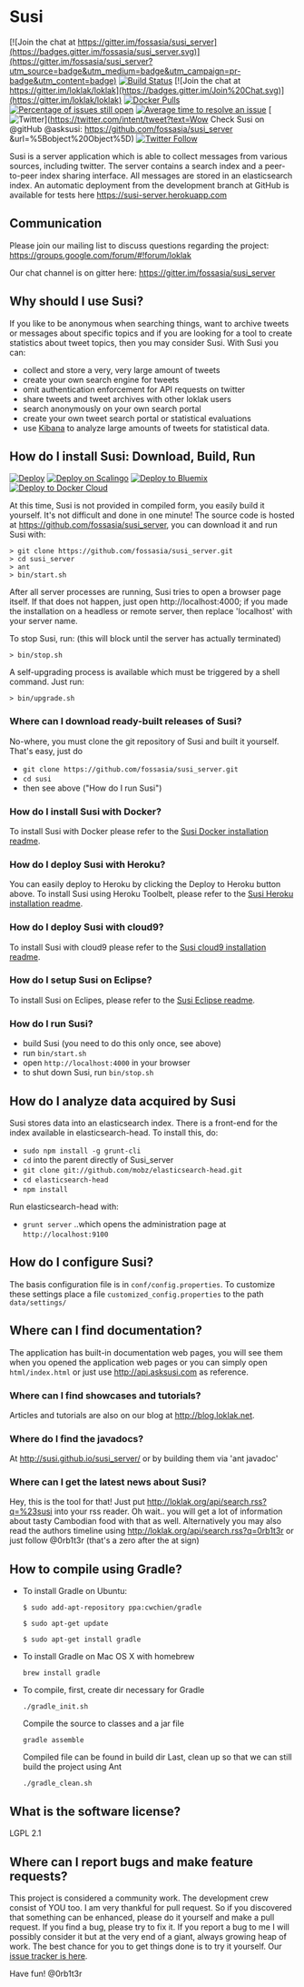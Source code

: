 # Susi

[![Join the chat at https://gitter.im/fossasia/susi_server](https://badges.gitter.im/fossasia/susi_server.svg)](https://gitter.im/fossasia/susi_server?utm_source=badge&utm_medium=badge&utm_campaign=pr-badge&utm_content=badge)
[![Build Status](https://travis-ci.org/fossasia/susi_server.svg?branch=development)](https://travis-ci.org/fossasia/susi_server)
[![Join the chat at https://gitter.im/loklak/loklak](https://badges.gitter.im/Join%20Chat.svg)](https://gitter.im/loklak/loklak)
[![Docker Pulls](https://img.shields.io/docker/pulls/mariobehling/loklak.svg?maxAge=2592000?style=flat-square)](https://hub.docker.com/r/mariobehling/loklak/)
[![Percentage of issues still open](http://isitmaintained.com/badge/open/fossasia/susi_server.svg)](http://isitmaintained.com/project/fossasia/susi_server "Percentage of issues still open")
[![Average time to resolve an issue](http://isitmaintained.com/badge/resolution/fossasia/susi_server.svg)](http://isitmaintained.com/project/fossasia/susi_server "Average time to resolve an issue")
[![Twitter](https://img.shields.io/twitter/url/http/shields.io.svg?style=social)](https://twitter.com/intent/tweet?text=Wow Check Susi on @gitHub @asksusi: https://github.com/fossasia/susi_server &url=%5Bobject%20Object%5D)
[![Twitter Follow](https://img.shields.io/twitter/follow/lklknt.svg?style=social&label=Follow&maxAge=2592000?style=flat-square)](https://twitter.com/lklknt)

Susi is a server application which is able to collect messages from various sources, including twitter. The server contains a search index and a peer-to-peer index sharing interface. All messages are stored in an elasticsearch index. An automatic deployment from the development branch at GitHub is available for tests here https://susi-server.herokuapp.com

## Communication

Please join our mailing list to discuss questions regarding the project: https://groups.google.com/forum/#!forum/loklak

Our chat channel is on gitter here: https://gitter.im/fossasia/susi_server

## Why should I use Susi?

If you like to be anonymous when searching things, want to archive tweets or messages about specific topics and if you are looking for a tool to create statistics about tweet topics, then you may consider Susi. With Susi you can:

- collect and store a very, very large amount of tweets
- create your own search engine for tweets
- omit authentication enforcement for API requests on twitter
- share tweets and tweet archives with other loklak users
- search anonymously on your own search portal
- create your own tweet search portal or statistical evaluations
- use [Kibana](https://github.com/elastic/kibana) to analyze large amounts of tweets for statistical data.

## How do I install Susi: Download, Build, Run

[![Deploy](https://www.herokucdn.com/deploy/button.svg)](https://heroku.com/deploy)
[![Deploy on Scalingo](https://cdn.scalingo.com/deploy/button.svg)](https://my.scalingo.com/deploy?source=https://github.com/fossasia/susi_server)
[![Deploy to Bluemix](https://bluemix.net/deploy/button.png)](https://bluemix.net/deploy?repository=https://github.com/fossasia/susi_server)
[![Deploy to Docker Cloud](https://files.cloud.docker.com/images/deploy-to-dockercloud.svg)](https://cloud.docker.com/stack/deploy/)

At this time, Susi is not provided in compiled form, you easily build it yourself. It's not difficult and done in one minute! The source code is hosted at https://github.com/fossasia/susi_server, you can download it and run Susi with:

    > git clone https://github.com/fossasia/susi_server.git
    > cd susi_server
    > ant
    > bin/start.sh

After all server processes are running, Susi tries to open a browser page itself. If that does not happen, just open http://localhost:4000; if you made the installation on a headless or remote server, then replace 'localhost' with your server name.

To stop Susi, run: (this will block until the server has actually terminated)

    > bin/stop.sh

A self-upgrading process is available which must be triggered by a shell command. Just run:

    > bin/upgrade.sh

### Where can I download ready-built releases of Susi?

No-where, you must clone the git repository of Susi and built it yourself. That's easy, just do
- `git clone https://github.com/fossasia/susi_server.git`
- `cd susi`
- then see above ("How do I run Susi")

### How do I install Susi with Docker?
To install Susi with Docker please refer to the [Susi Docker installation readme](/docs/installation_docker.md).

### How do I deploy Susi with Heroku?
You can easily deploy to Heroku by clicking the Deploy to Heroku button above. To install Susi using Heroku Toolbelt, please refer to the [Susi Heroku installation readme](/docs/installation_heroku.md).

### How do I deploy Susi with cloud9?
To install Susi with cloud9 please refer to the [Susi cloud9 installation readme](/docs/installation_cloud9.md).

### How do I setup Susi on Eclipse?

To install Susi on Eclipes, please refer to the [Susi Eclipse readme](/docs/eclipseSetup.md).

### How do I run Susi?

- build Susi (you need to do this only once, see above)
- run `bin/start.sh`
- open `http://localhost:4000` in your browser
- to shut down Susi, run `bin/stop.sh`

## How do I analyze data acquired by Susi

Susi stores data into an elasticsearch index. There is a front-end
for the index available in elasticsearch-head. To install this, do:
- `sudo npm install -g grunt-cli`
- `cd` into the parent directly of Susi_server
- `git clone git://github.com/mobz/elasticsearch-head.git`
- `cd elasticsearch-head`
- `npm install`

Run elasticsearch-head with:
- `grunt server`
..which opens the administration page at `http://localhost:9100`

## How do I configure Susi?

The basis configuration file is in ```conf/config.properties```. To customize these settings place a file ```customized_config.properties``` to the path ```data/settings/```

## Where can I find documentation?

The application has built-in documentation web pages, you will see them when you opened the application web pages or you can simply open `html/index.html` or just use http://api.asksusi.com as reference. 

### Where can I find showcases and tutorials?

Articles and tutorials are also on our blog at http://blog.loklak.net.

### Where do I find the javadocs?

At http://susi.github.io/susi_server/ or by building them via 'ant javadoc'

### Where can I get the latest news about Susi?

Hey, this is the tool for that! Just put http://loklak.org/api/search.rss?q=%23susi into your rss reader. Oh wait.. you will get a lot of information about tasty Cambodian food with that as well. Alternatively you may also read the authors timeline using http://loklak.org/api/search.rss?q=0rb1t3r or just follow @0rb1t3r (that's a zero after the at sign)

## How to compile using Gradle?
- To install Gradle on Ubuntu:

  ```
  $ sudo add-apt-repository ppa:cwchien/gradle

  $ sudo apt-get update

  $ sudo apt-get install gradle
  ```
- To install Gradle on Mac OS X with homebrew

  ```
  brew install gradle
  ```
- To compile, first, create dir necessary for Gradle

  ```
  ./gradle_init.sh
  ```

  Compile the source to classes and a jar file

  ```
  gradle assemble
  ```

  Compiled file can be found in build dir
  Last, clean up so that we can still build the project using Ant

  ```
  ./gradle_clean.sh
  ```


## What is the software license?

LGPL 2.1


## Where can I report bugs and make feature requests?

This project is considered a community work. The development crew consist of YOU too. I am very thankful for pull request. So if you discovered that something can be enhanced, please do it yourself and make a pull request. If you find a bug, please try to fix it. If you report a bug to me I will possibly consider it but at the very end of a giant, always growing heap of work. The best chance for you to get things done is to try it yourself. Our [issue tracker is here](https://github.com/fossasia/susi_server/issues).


Have fun!
@0rb1t3r
